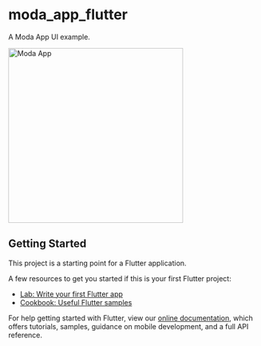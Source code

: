 # moda_app_flutter

A Moda App UI example.

<img src="https://github.com/BatuhanAydonerDev/moda_app_flutter/blob/master/app_gif.gif?raw=true" alt="Moda App" width=350/>

## Getting Started

This project is a starting point for a Flutter application.

A few resources to get you started if this is your first Flutter project:

- [Lab: Write your first Flutter app](https://flutter.dev/docs/get-started/codelab)
- [Cookbook: Useful Flutter samples](https://flutter.dev/docs/cookbook)

For help getting started with Flutter, view our
[online documentation](https://flutter.dev/docs), which offers tutorials,
samples, guidance on mobile development, and a full API reference.
